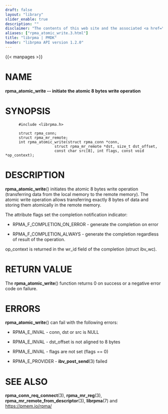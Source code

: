 ```yaml
---
draft: false
layout: "library"
slider_enable: true
description: ""
disclaimer: "The contents of this web site and the associated <a href=\"https://github.com/pmem\">GitHub repositories</a> are BSD-licensed open source."
aliases: ["rpma_atomic_write.3.html"]
title: "librpma | PMDK"
header: "librpma API version 1.2.0"
---
```

{{< manpages >}}

[comment]: <> (SPDX-License-Identifier: BSD-3-Clause)
[comment]: <> (Copyright 2020-2023, Intel Corporation)

# NAME

**rpma_atomic_write \-- initiate the atomic 8 bytes write operation**

# SYNOPSIS

          #include <librpma.h>

          struct rpma_conn;
          struct rpma_mr_remote;
          int rpma_atomic_write(struct rpma_conn *conn,
                          struct rpma_mr_remote *dst, size_t dst_offset,
                          const char src[8], int flags, const void *op_context);

# DESCRIPTION

**rpma_atomic_write**() initiates the atomic 8 bytes write operation
(transferring data from the local memory to the remote memory). The
atomic write operation allows transferring exactly 8 bytes of data and
storing them atomically in the remote memory.

The attribute flags set the completion notification indicator:

-   RPMA_F\_COMPLETION_ON_ERROR - generate the completion on error

-   RPMA_F\_COMPLETION_ALWAYS - generate the completion regardless of
    result of the operation.

op_context is returned in the wr_id field of the completion (struct
ibv_wc).

# RETURN VALUE

The **rpma_atomic_write**() function returns 0 on success or a negative
error code on failure.

# ERRORS

**rpma_atomic_write**() can fail with the following errors:

-   RPMA_E\_INVAL - conn, dst or src is NULL

-   RPMA_E\_INVAL - dst_offset is not aligned to 8 bytes

-   RPMA_E\_INVAL - flags are not set (flags == 0)

-   RPMA_E\_PROVIDER - **ibv_post_send**(3) failed

# SEE ALSO

**rpma_conn_req_connect**(3), **rpma_mr_reg**(3),
**rpma_mr_remote_from_descriptor**(3), **librpma**(7) and
https://pmem.io/rpma/

